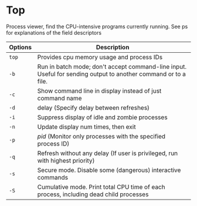 # Top

Process viewer, find the CPU-intensive programs currently running. See ps for explanations of the field descriptors

|**Options**| **Description** |
|--|--|
| `top` | Provides cpu memory usage and process IDs |
|`-b`  | Run in batch mode; don't accept command-line input. Useful for sending output to another command or to a file. |
|`-c` |Show command line in display instead of just command name |
|`-d` |delay (Specify delay between refreshes) |
|`-i` | Suppress display of idle and zombie processes|
|`-n` |Update display num times, then exit |
|`-p` |*pid* (Monitor only processes with the specified process ID)|
| `-q` | Refresh without any delay (If user is privileged, run with highest priority) |
|`-s` |Secure mode. Disable some (dangerous) interactive commands |
|`-S` | Cumulative mode. Print total CPU time of each process, including dead child processes|
